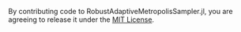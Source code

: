 By contributing code to RobustAdaptiveMetropolisSampler.jl, you are agreeing to release it under the [MIT License](https://github.com/anthofflab/RobustAdaptiveMetropolisSampler.jl/blob/master/LICENSE.md).
